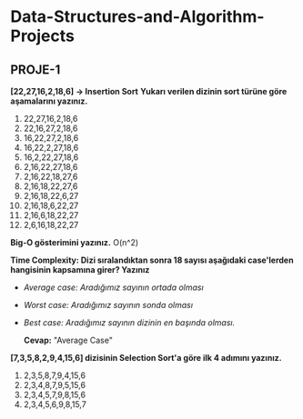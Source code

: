# Data-Structures-and-Algorithm-Projects

## PROJE-1

__[22,27,16,2,18,6] -> Insertion Sort__
__Yukarı verilen dizinin sort türüne göre aşamalarını yazınız.__

  1. 22,27,16,2,18,6
  2. 22,16,27,2,18,6
  3. 16,22,27,2,18,6
  4. 16,22,2,27,18,6
  5. 16,2,22,27,18,6
  6. 2,16,22,27,18,6
  7. 2,16,22,18,27,6
  8. 2,16,18,22,27,6
  9. 2,16,18,22,6,27
  10. 2,16,18,6,22,27
  11. 2,16,6,18,22,27
  12. 2,6,16,18,22,27

__Big-O gösterimini yazınız.__ 
  O(n^2)

__Time Complexity: Dizi sıralandıktan sonra 18 sayısı aşağıdaki case'lerden hangisinin kapsamına girer? Yazınız__

  * *Average case: Aradığımız sayının ortada olması*
  * *Worst case: Aradığımız sayının sonda olması*
  * *Best case: Aradığımız sayının dizinin en başında olması.*
  
     __Cevap:__ "Average Case"

__[7,3,5,8,2,9,4,15,6] dizisinin Selection Sort'a göre ilk 4 adımını yazınız.__
  1. 2,3,5,8,7,9,4,15,6
  2. 2,3,4,8,7,9,5,15,6
  3. 2,3,4,5,7,9,8,15,6
  4. 2,3,4,5,6,9,8,15,7

 
